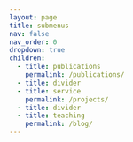 ```yaml
---
layout: page
title: submenus
nav: false
nav_order: 0
dropdown: true
children:
  - title: publications
    permalink: /publications/
  - title: divider
  - title: service
    permalink: /projects/
  - title: divider
  - title: teaching
    permalink: /blog/
---
```

